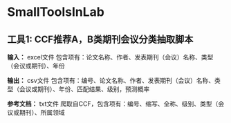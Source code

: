 # SmallToolsInLab

## 工具1: CCF推荐A，B类期刊会议分类抽取脚本
**输入：** excel文件 包含项有：论文名称、作者、发表期刊（会议）名称、类型（会议或期刊）、年份

**输出：** csv文件 包含项有：编号、论文名称、作者、发表期刊（会议）名称、类型（会议或期刊）、年份、匹配结果、级别，预测概率

**参考文档：** txt文件 爬取自CCF，包含项有：编号、缩写、全称、级别、类型（会议或期刊）、所属领域
